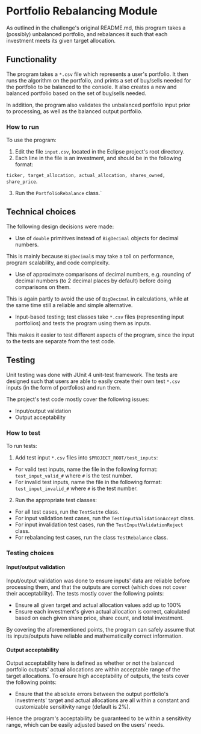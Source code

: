 # Portfolio Rebalancing Module

As outlined in the challenge's original README.md, this program takes a (possibly) unbalanced portfolio, and rebalances it such that each investment meets its given target allocation. 

## Functionality

The program takes a `*.csv` file which represents a user's portfolio. It then runs the algorithm on the portfolio, and prints a set of buy/sells needed for the portfolio to be balanced to the console. It also creates a new and balanced portfolio based on the set of buy/sells needed.

In addition, the program also validates the unbalanced portfolio input prior to processing, as well as the balanced output portfolio.

### How to run

To use the program:

1. Edit the file `input.csv`, located in the Eclipse project's root directory.
2. Each line in the file is an investment, and should be in the following format:

 `ticker, target_allocation, actual_allocation, shares_owned, share_price`.
 
3. Run the `PortfolioRebalance` class.`

## Technical choices

The following design decisions were made:

* Use of `double` primitives instead of `BigDecimal` objects for decimal numbers.

 This is mainly because `BigDecimal`s may take a toll on performance, program scalability, and code complexity.

* Use of approximate comparisons of decimal numbers, e.g. rounding of decimal numbers (to 2 decimal places by default) before doing comparisons on them.

 This is again partly to avoid the use of `BigDecimal` in calculations, while at the same time still a reliable and simple alternative.
 
* Input-based testing; test classes take `*.csv` files (representing input portfolios) and tests the program using them as inputs.

 This makes it easier to test different aspects of the program, since the input to the tests are separate from the test code.

## Testing

Unit testing was done with JUnit 4 unit-test framework. The tests are designed such that users are able to easily create their own test `*.csv` inputs (in the form of portfolios) and run them.

The project's test code mostly cover the following issues:

* Input/output validation
* Output acceptability

### How to test

To run tests:

1. Add test input `*.csv` files into `$PROJECT_ROOT/test_inputs`:
 * For valid test inputs, name the file in the following format: `test_input_valid_#` where `#` is the test number.
 * For invalid test inputs, name the file in the following format: `test_input_invalid_#` where `#` is the test number.

2. Run the appropriate test classes:
 * For all test cases, run the `TestSuite` class.
 * For input validation test cases, run the `TestInputValidationAccept` class.
 * For input invalidation test cases, run the `TestInputValidationReject` class.
 * For rebalancing test cases, run the class `TestRebalance` class.

### Testing choices

#### Input/output validation

Input/output validation was done to ensure inputs' data are reliable before processing them, and that the outputs are correct (which does not cover their acceptability). The tests mostly cover the following points:

* Ensure all given target and actual allocation values add up to 100%
* Ensure each investment's given actual allocation is correct, calculated based on each given share price, share count, and total investment.

By covering the aforementioned points, the program can safely assume that its inputs/outputs have reliable and mathematically correct information.

#### Output acceptability

Output acceptability here is defined as whether or not the balanced portfolio outputs' actual allocations are within acceptable range of the target allocations. To ensure high acceptability of outputs, the tests cover the following points:

* Ensure that the absolute errors between the output portfolio's investments' target and actual allocations are all within a constant and customizable sensitivity range (default is 2%). 

Hence the program's acceptability be guaranteed to be within a sensitivity range, which can be easily adjusted based on the users' needs.
